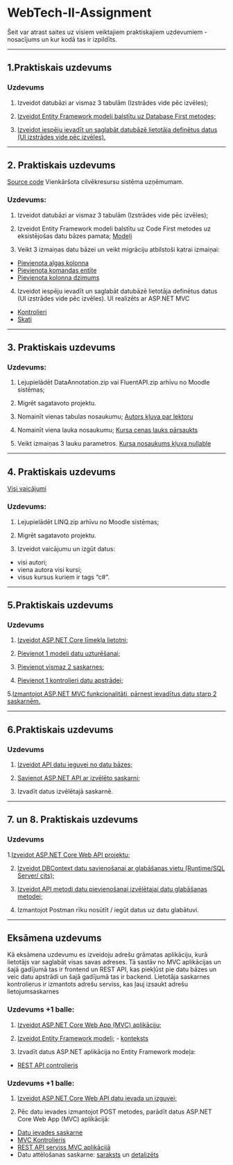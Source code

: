 # WebTech-II-Assignment
Šeit var atrast saites uz visiem veiktajiem praktiskajiem uzdevumiem - nosacījums un kur kodā tas ir izpildīts.

---

## 1.Praktiskais uzdevums

### Uzdevums
1. Izveidot datubāzi ar vismaz 3 tabulām (Izstrādes vide pēc izvēles);

2. [Izveidot Entity Framework modeli balstītu uz Database First metodes;](https://github.com/RS22060/NewsArticleWebSite/tree/main/NewsArticleWebSite/Models)

3. [Izveidot iespēju ievadīt un saglabāt datubāzē lietotāja definētus datus (UI izstrādes vide pēc izvēles).](https://github.com/RS22060/NewsArticleWebSite/tree/main/NewsArticleWebSite)

---

## 2. Praktiskais uzdevums
[Source code](https://github.com/RS22060/HumanResourceSystem)
Vienkāršota cilvēkresursu sistēma uzņēmumam.

### Uzdevums:
1. Izveidot datubāzi ar vismaz 3 tabulām (Izstrādes vide pēc izvēles);

2. Izveidot Entity Framework modeli balstītu uz Code First metodes uz eksistējošas datu bāzes pamata;
[Modeļi](https://github.com/RS22060/HumanResourceSystem/tree/main/HumanResourceSystem/Models)

3. Veikt 3 izmaiņas datu bāzei un veikt migrāciju atbilstoši katrai izmaiņai:
- [Pievienota algas kolonna](https://github.com/RS22060/HumanResourceSystem/blob/main/HumanResourceSystem/Migrations/202309191734269_AddedSalaryColumn.cs)
- [Pievienota komandas entīte](https://github.com/RS22060/HumanResourceSystem/blob/main/HumanResourceSystem/Migrations/202309191736168_AddedTeamEntity.cs)
- [Pievienota kolonna dzimums](https://github.com/RS22060/HumanResourceSystem/blob/main/HumanResourceSystem/Migrations/202309191739277_AddedTeamsRelationshipToDepartment.cs)

4. Izveidot iespēju ievadīt un saglabāt datubāzē lietotāja definētus datus (UI izstrādes vide pēc izvēles). UI realizēts ar ASP.NET MVC
- [Kontrolieri](https://github.com/RS22060/HumanResourceSystem/tree/main/HumanResourceSystem/Controllers)
- [Skati](https://github.com/RS22060/HumanResourceSystem/tree/main/HumanResourceSystem/Views)

---

## 3. Praktiskais uzdevums

### Uzdevums:
1. Lejupielādēt DataAnnotation.zip vai FluentAPI.zip arhīvu no Moodle sistēmas;

2. Migrēt sagatavoto projektu.

3. Nomainīt vienas tabulas nosaukumu;
[Autors kļuva par lektoru](https://github.com/RS22060/FluentAPITask/blob/main/FluentAPI/Migrations/202312021712177_AuthorBecameLecturer.cs)

4. Nomainīt viena lauka nosaukumu;
[Kursa cenas lauks pārsaukts](https://github.com/RS22060/FluentAPITask/blob/main/FluentAPI/Migrations/202312021714257_CoursePriceFieldRenamed.cs)

5. Veikt izmaiņas 3 lauku parametros.
[Kursa nosaukums kļuva nullable](https://github.com/RS22060/FluentAPITask/blob/main/FluentAPI/Migrations/202312021719038_FieldParamsAdded.cs)

---

## 4. Praktiskais uzdevums 
[Visi vaicājumi](https://github.com/RS22060/Queries/blob/main/Queries/Program.cs)

### Uzdevums:
1. Lejupielādēt LINQ.zip arhīvu no Moodle sistēmas;

2. Migrēt sagatavoto projektu.

3. Izveidot vaicājumu un izgūt datus: 
 - visi autori;
 - viena autora visi kursi;
 - visus kursus kuriem ir tags “c#”.

---

## 5.Praktiskais uzdevums

### Uzdevums
1. [Izveidot ASP.NET Core līmekļa lietotni;](https://github.com/RS22060/BookStore/tree/main/BookStore)

2. [Pievienot 1 modeli datu uzturēšanai;](https://github.com/RS22060/BookStore/blob/main/BookStore/Models/Book.cs)

3. [Pievienot vismaz 2 saskarnes;](https://github.com/RS22060/BookStore/tree/main/BookStore/Views/Author)

4. [Pievienot 1 kontrolieri datu apstrādei;](https://github.com/RS22060/BookStore/blob/main/BookStore/Controllers/AuthorController.cs)

5.[Izmantojot ASP.NET MVC funkcionalitāti, pārnest ievadītus datu starp 2 saskarnēm.](https://github.com/RS22060/BookStore/blob/main/BookStore/Views/Author/Index.cshtml)


---

## 6.Praktiskais uzdevums

### Uzdevums
1. [Izveidot API datu ieguvei no datu bāzes;](https://github.com/RS22060/NewsletterAPI/tree/main/NewsletterAPI)

2. [Savienot ASP.NET API ar izvēlēto saskarni;](https://github.com/RenarsS/newsletter/blob/main/src/App.js)

3. Izvadīt datus izvēlētajā saskarnē.

---

## 7. un 8. Praktiskais uzdevums

### Uzdevums

1.[Izveidot ASP.NET Core Web API projektu;](https://github.com/RS22060/ToDoListAPI/tree/main/ToDoListAPI)

2. [Izveidot DBContext datu savienošanai ar glabāšanas vietu (Runtime/SQL Server/ cits);](https://github.com/RS22060/ToDoListAPI/blob/main/ToDoListAPI/ToDoContext.cs)

3. [Izveidot API metodi datu pievienošanai izvēlētajai datu glabāšanas metodei;](https://github.com/RS22060/ToDoListAPI/blob/main/ToDoListAPI/Controllers/NotesController.cs)

4. Izmantojot Postman rīku nosūtīt / iegūt datus uz datu glabātuvi.

---

## Eksāmena uzdevums
Kā eksāmena uzdevumu es izveidoju adrešu grāmatas aplikāciju, kurā lietotājs var saglabāt visas savas adreses. Tā sastāv no
MVC aplikācijas un šajā gadījumā tas ir frontend un REST API, kas piekļūst pie datu bāzes un veic datu apstrādi un šajā gadījumā tas ir backend.
Lietotāja saskarnes kontrolierus ir izmantots adrešu serviss, kas ļauj izsaukt adrešu lietojumsaskarnes 

### Uzdevums +1 balle:
1. [Izveidot ASP.NET Core Web App (MVC) aplikāciju;](https://github.com/RS22060/AddresskbookAPI/tree/main/AdressbookApp)

2. [Izveidot Entity Framework modeli;](https://github.com/RS22060/AddresskbookAPI/blob/main/AddresskbookAPI/Models/Address.cs) - [konteksts](https://github.com/RS22060/AddresskbookAPI/blob/main/AddresskbookAPI/Infrastructure/AddressContext.cs)

3. Izvadīt datus ASP.NET aplikācija no Entity Framework modeļa:
- [REST API controlieris](https://github.com/RS22060/AddresskbookAPI/blob/main/AddresskbookAPI/Infrastructure/AddressContext.cs)

### Uzdevums +1 balle:
1. [Izveidot ASP.NET Core Web API datu ievada un izguvei;](https://github.com/RS22060/AddresskbookAPI/tree/main/AddresskbookAPI)

2. Pēc datu ievades izmantojot POST metodes, parādīt datus ASP.NET Core Web App (MVC) aplikācijā:
 - [Datu ievades saskarne](https://github.com/RS22060/AddresskbookAPI/blob/main/AdressbookApp/Views/Addresses/Create.cshtml)
 - [MVC Kontrolieris](https://github.com/RS22060/AddresskbookAPI/blob/main/AdressbookApp/Controllers/AddressesController.cs)
 - [REST API serviss MVC aplikācijā](https://github.com/RS22060/AddresskbookAPI/blob/main/AdressbookApp/Infrastructure/AddressService.cs)
 - Datu attēlošanas saskarne: [saraksts](https://github.com/RS22060/AddresskbookAPI/blob/main/AdressbookApp/Views/Addresses/Index.cshtml) un [detalizēts](https://github.com/RS22060/AddresskbookAPI/blob/main/AdressbookApp/Views/Addresses/Details.cshtml)

